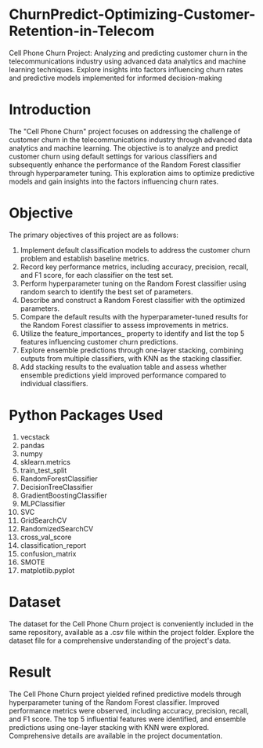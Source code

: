 # ChurnPredict-Optimizing-Customer-Retention-in-Telecom
Cell Phone Churn Project: Analyzing and predicting customer churn in the telecommunications industry using advanced data analytics and machine learning techniques. 
Explore insights into factors influencing churn rates and predictive models implemented for informed decision-making

# Introduction
The "Cell Phone Churn" project focuses on addressing the challenge of customer churn in the telecommunications industry through advanced data analytics and 
machine learning. The objective is to analyze and predict customer churn using default settings for various classifiers and subsequently enhance the performance 
of the Random Forest classifier through hyperparameter tuning. This exploration aims to optimize predictive models and gain insights into the factors influencing 
churn rates.

# Objective 
The primary objectives of this project are as follows:
1. Implement default classification models to address the customer churn problem and establish baseline metrics.
2. Record key performance metrics, including accuracy, precision, recall, and F1 score, for each classifier on the test set.
3. Perform hyperparameter tuning on the Random Forest classifier using random search to identify the best set of parameters.
4. Describe and construct a Random Forest classifier with the optimized parameters.
5. Compare the default results with the hyperparameter-tuned results for the Random Forest classifier to assess improvements in metrics.
6. Utilize the feature_importances_ property to identify and list the top 5 features influencing customer churn predictions.
7. Explore ensemble predictions through one-layer stacking, combining outputs from multiple classifiers, with KNN as the stacking classifier.
8. Add stacking results to the evaluation table and assess whether ensemble predictions yield improved performance compared to individual classifiers.

# Python Packages Used

1. vecstack
2. pandas
3. numpy
4. sklearn.metrics
5. train_test_split
6. RandomForestClassifier
7. DecisionTreeClassifier
8. GradientBoostingClassifier
9. MLPClassifier
10. SVC
11. GridSearchCV
12. RandomizedSearchCV
13. cross_val_score
14. classification_report
15. confusion_matrix
16. SMOTE
17. matplotlib.pyplot

# Dataset
The dataset for the Cell Phone Churn project is conveniently included in the same repository, available as a .csv file within the project folder. 
Explore the dataset file for a comprehensive understanding of the project's data.


# Result
The Cell Phone Churn project yielded refined predictive models through hyperparameter tuning of the Random Forest classifier. Improved performance metrics 
were observed, including accuracy, precision, recall, and F1 score. The top 5 influential features were identified, and ensemble predictions using one-layer 
stacking with KNN were explored. Comprehensive details are available in the project documentation.